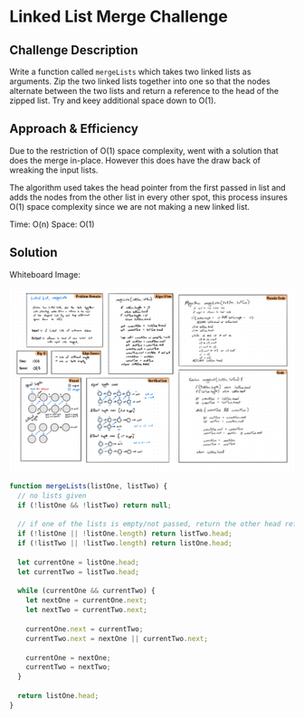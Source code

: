 # Linked List Merge Challenge

## Challenge Description

Write a function called `mergeLists` which takes two linked lists as arguments. Zip the two linked lists together into one so that the nodes alternate between the two lists and return a reference to the head of the zipped list. Try and keey additional space down to O(1).

## Approach & Efficiency

Due to the restriction of O(1) space complexity, went with a solution that does the merge in-place. However this does have the draw back of wreaking the input lists.

The algorithm used takes the head pointer from the first passed in list and adds the nodes from the other list in every other spot, this process insures O(1) space complexity since we are not making a new linked list.

Time: O(n)
Space: O(1)

## Solution

Whiteboard Image:

![Whiteboard Image](./assets/linked-list-merge.jpg)

~~~~javascript
function mergeLists(listOne, listTwo) {
  // no lists given
  if (!listOne && !listTwo) return null;

  // if one of the lists is empty/not passed, return the other head reference
  if (!listOne || !listOne.length) return listTwo.head;
  if (!listTwo || !listTwo.length) return listOne.head;

  let currentOne = listOne.head;
  let currentTwo = listTwo.head;

  while (currentOne && currentTwo) {
    let nextOne = currentOne.next;
    let nextTwo = currentTwo.next;

    currentOne.next = currentTwo;
    currentTwo.next = nextOne || currentTwo.next;

    currentOne = nextOne;
    currentTwo = nextTwo;
  }

  return listOne.head;
}
~~~~
